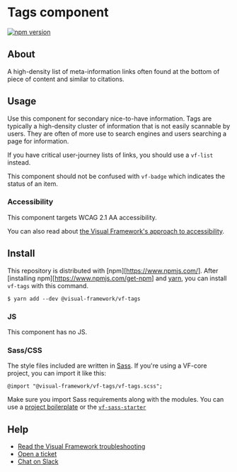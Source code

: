 # Tags component

[![npm version](https://badge.fury.io/js/%40visual-framework%2Fvf-tags.svg)](https://badge.fury.io/js/%40visual-framework%2Fvf-tags)

## About

A high-density list of meta-information links often found at the bottom of piece of content and similar to citations.

## Usage

Use this component for secondary nice-to-have information. Tags are typically a high-density cluster of information that is not easily scannable by users. They are often of more use to search engines and users searching a page for information.

If you have critical user-journey lists of links, you should use a `vf-list` instead.

This component should not be confused with `vf-badge` which indicates the status of an item.

### Accessibility

This component targets WCAG 2.1 AA accessibility.

You can also read about [the Visual Framework's approach to accessibility](https://stable.visual-framework.dev/guidance/accessibility/).

## Install

This repository is distributed with [npm][https://www.npmjs.com/]. After [installing npm][https://www.npmjs.com/get-npm] and [yarn](https://classic.yarnpkg.com/en/docs/install), you can install `vf-tags` with this command.

```
$ yarn add --dev @visual-framework/vf-tags
```

### JS

This component has no JS.

### Sass/CSS

The style files included are written in [Sass](https://sass-lang.com/). If you're using a VF-core project, you can import it like this:

```
@import "@visual-framework/vf-tags/vf-tags.scss";
```

Make sure you import Sass requirements along with the modules. You can use a [project boilerplate](https://stable.visual-framework.dev/building/) or the [`vf-sass-starter`](https://stable.visual-framework.dev/components/vf-sass-starter/)

## Help

- [Read the Visual Framework troubleshooting](https://stable.visual-framework.dev/troubleshooting/)
- [Open a ticket](https://github.com/visual-framework/vf-core/issues)
- [Chat on Slack](https://join.slack.com/t/visual-framework/shared_invite/enQtNDAxNzY0NDg4NTY0LWFhMjEwNGY3ZTk3NWYxNWVjOWQ1ZWE4YjViZmY1YjBkMDQxMTNlNjQ0N2ZiMTQ1ZTZiMGM4NjU5Y2E0MjM3ZGQ)

